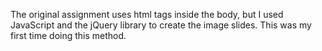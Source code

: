 The original assignment uses html tags inside the body, but I used JavaScript and the jQuery library to create the image slides. This was my first time doing this method.